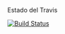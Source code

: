 Estado del Travis

[![Build Status](https://travis-ci.com/AlfaroMiguel/AlgoFormers.svg?token=euYEye7hgMq4oFn9ysHo&branch=master)](https://travis-ci.com/AlfaroMiguel/AlgoFormers)